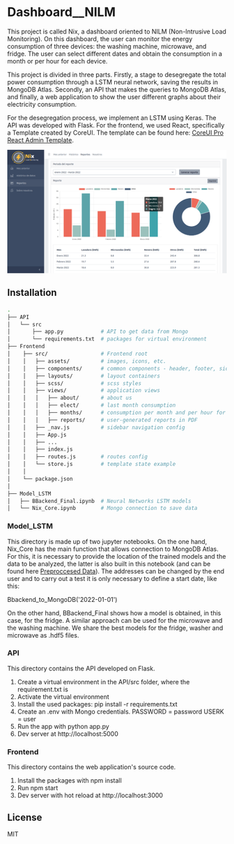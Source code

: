 # Dashboard__NILM

This project is called Nix, a dashboard oriented to NILM (Non-Intrusive Load Monitoring). On this dashboard, the user can monitor the energy consumption of three devices: the washing machine, microwave, and fridge. The user can select different dates and obtain the consumption in a month or per hour for each device.

This project is divided in three parts. Firstly, a stage to desegregate the total power consumption through a LSTM neural network, saving the results in MongoDB Atlas. Secondly, an API that makes the queries to MongoDB Atlas, and finally, a web application to show the user different graphs about their electricity consumption. 

For the desegregation process, we implement an LSTM using Keras. The API was developed with Flask. For the frontend, we used React, specifically a Template created by CoreUI. The template can be found here: [CoreUI Pro React Admin Template](https://coreui.io/pro/react). 

![](static/example.png)


## Installation 

``` bash
.
├── API
│   └── src
│       ├── app.py            # API to get data from Mongo
│       └── requirements.txt  # packages for virtual environment
├── Frontend
│    ├── src/                 # Frontend root
│    │   ├── assets/          # images, icons, etc.
│    │   ├── components/      # common components - header, footer, sidebar, etc.
│    │   ├── layouts/         # layout containers
│    │   ├── scss/            # scss styles
│    │   ├── views/           # application views 
│    │   │   ├── about/       # about us
│    │   │   ├── elect/       # last month consumption
│    │   │   ├── months/      # consumption per month and per hour for each device
│    │   │   ├── reports/     # user-generated reports in PDF
│    │   ├── _nav.js          # sidebar navigation config
│    │   ├── App.js
│    │   ├── ...
│    │   ├── index.js
│    │   ├── routes.js        # routes config
│    │   └── store.js         # template state example 
│    │
│    └── package.json
│
├── Model_LSTM
│   ├── BBackend_Final.ipynb  # Neural Networks LSTM models 
│   └── Nix_Core.ipynb        # Mongo connection to save data

```


### Model_LSTM

This directory is made up of two jupyter notebooks. On the one hand, Nix_Core has the main function that allows connection to MongoDB Atlas. For this, it is necessary to provide the location of the trained models and the data to be analyzed, the latter is also built in this notebook (and can be found here [Preproccesed Data](https://drive.google.com/drive/folders/1d7CwdO99v2v_0pWSBRJlDpGFPcLnFrW4?usp=sharing)). The addresses can be changed by the end user and to carry out a test it is only necessary to define a start date, like this:

Bbackend_to_MongoDB('2022-01-01')

On the other hand, BBackend_Final shows how a model is obtained, in this case, for the fridge. A similar approach can be used for the microwave and the washing machine. We share the best models for the fridge, washer and microwave as .hdf5 files.

### API 
This directory contains the API developed on Flask. 

1. Create a virtual environment in the API/src folder, where the requirement.txt is
2. Activate the virtual environment
3. Install the used packages: pip install -r requirements.txt
4. Create an .env with Mongo credentials.
     PASSWORD = password
     USERK = user
5. Run the app with python app.py
6. Dev server at http://localhost:5000 



### Frontend
This directory contains the web application's source code. 

1. Install the packages with npm install
2. Run npm start
3. Dev server with hot reload at http://localhost:3000


## License

MIT
